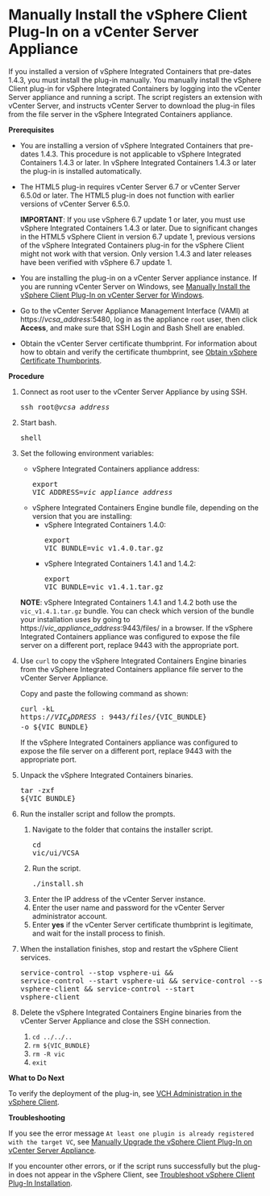 # Manually Install the vSphere Client Plug-In on a vCenter Server Appliance #

If you installed a version of vSphere Integrated Containers that pre-dates 1.4.3, you must install the plug-in manually. You manually install the vSphere Client plug-in for vSphere Integrated Containers by logging into the vCenter Server appliance and running a script. The script registers an extension with vCenter Server, and instructs vCenter Server to download the plug-in files from the file server in the vSphere Integrated Containers appliance.

**Prerequisites**

- You are installing  a version of vSphere Integrated Containers that pre-dates 1.4.3. This procedure is not applicable to vSphere Integrated Containers 1.4.3 or later. In vSphere Integrated Containers 1.4.3 or later the plug-in is installed automatically.
- The HTML5 plug-in requires vCenter Server 6.7 or vCenter Server 6.5.0d or later. The HTML5 plug-in does not function with earlier versions of vCenter Server 6.5.0.

  **IMPORTANT**: If you use vSphere 6.7 update 1 or later, you must use vSphere Integrated Containers 1.4.3 or later. Due to significant changes in the HTML5 vSphere Client in version 6.7 update 1, previous versions of the vSphere Integrated Containers plug-in for the vSphere Client might not work with that version. Only version 1.4.3 and later releases have been verified with vSphere 6.7 update 1.
- You are installing the plug-in on a vCenter Server appliance instance. If you are running vCenter Server on Windows, see [Manually Install the vSphere Client Plug-In on vCenter Server for Windows](plugins_vc_windows.md).
- Go to the vCenter Server Appliance Management Interface (VAMI) at https://<i>vcsa_address</i>:5480, log in as the appliance `root` user, then click **Access**, and make sure that SSH Login and Bash Shell are enabled.
- Obtain the vCenter Server certificate thumbprint. For information about how to obtain and verify the certificate thumbprint, see [Obtain vSphere Certificate Thumbprints](obtain_thumbprint.md).

**Procedure**

1. Connect as root user to the vCenter Server Appliance by using SSH.<pre>ssh root@<i>vcsa_address</i></pre>
4. Start bash.<pre>shell</i></pre>
5. Set the following environment variables:

    - vSphere Integrated Containers appliance address:<pre>export VIC_ADDRESS=<i>vic_appliance_address</i></pre>
    - vSphere Integrated Containers Engine bundle file, depending on the version that you are installing:
      - vSphere Integrated Containers 1.4.0: <pre>export VIC_BUNDLE=vic_v1.4.0.tar.gz</pre>
      - vSphere Integrated Containers 1.4.1 and 1.4.2: <pre>export VIC_BUNDLE=vic_v1.4.1.tar.gz</pre>

    **NOTE**: vSphere Integrated Containers 1.4.1 and 1.4.2 both use the `vic_v1.4.1.tar.gz` bundle. You can check which version of the bundle your installation uses by going to https://<i>vic_appliance_address</i>:9443/files/ in a browser. If the vSphere Integrated Containers appliance was configured to expose the file server on a different port, replace 9443 with the appropriate port.
5. Use `curl` to copy the vSphere Integrated Containers Engine binaries from the vSphere Integrated Containers appliance file server to the vCenter Server Appliance.

    Copy and paste the following command as shown:<pre>curl -kL https://${VIC_ADDRESS}:9443/files/${VIC_BUNDLE} -o ${VIC_BUNDLE}</pre>If the vSphere Integrated Containers appliance was configured to expose the file server on a different port, replace 9443 with the appropriate port.
5. Unpack the vSphere Integrated Containers binaries.<pre>tar -zxf ${VIC_BUNDLE}</pre>
9. Run the installer script and follow the prompts.
	1. Navigate to the folder that contains the installer script.<pre>cd vic/ui/VCSA</pre>
	2. Run the script.<pre>./install.sh</pre>
	2. Enter the IP address of the vCenter Server instance.
	1. Enter the user name and password for the vCenter Server administrator account.
	2. Enter **yes** if the vCenter Server certificate thumbprint is legitimate, and wait for the install process to finish. 
10. When the installation finishes, stop and restart the vSphere Client services.<pre>service-control --stop vsphere-ui && service-control --start vsphere-ui && service-control --stop vsphere-client && service-control --start vsphere-client</pre>
11. Delete the vSphere Integrated Containers Engine binaries from the vCenter Server Appliance and close the SSH connection.
	1. `cd ../../..`
	2. `rm ${VIC_BUNDLE}`
	3. `rm -R vic`
	4. `exit`

**What to Do Next**

To verify the deployment of the plug-in, see [VCH Administration in the vSphere Client](vch_admin_client.md).

**Troubleshooting**

If you see the error message `At least one plugin is already registered with the target VC`, see [Manually Upgrade the vSphere Client Plug-In on vCenter Server Appliance](upgrade_h5_plugin_vcsa.md). 

If you encounter other errors, or if the script runs successfully but the plug-in does not appear in the vSphere Client, see [Troubleshoot vSphere Client Plug-In Installation](ts_install_plugins.md).